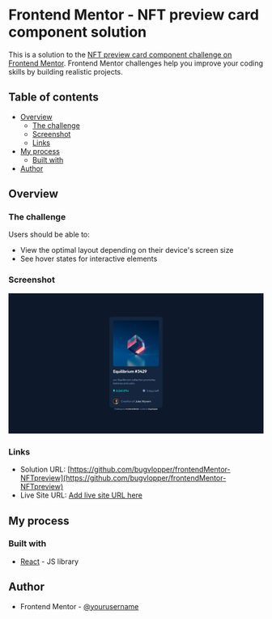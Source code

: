 # Frontend Mentor - NFT preview card component solution

This is a solution to the [NFT preview card component challenge on Frontend Mentor](https://www.frontendmentor.io/challenges/nft-preview-card-component-SbdUL_w0U). Frontend Mentor challenges help you improve your coding skills by building realistic projects. 

## Table of contents

- [Overview](#overview)
  - [The challenge](#the-challenge)
  - [Screenshot](#screenshot)
  - [Links](#links)
- [My process](#my-process)
  - [Built with](#built-with)
- [Author](#author)


## Overview

### The challenge

Users should be able to:

- View the optimal layout depending on their device's screen size
- See hover states for interactive elements

### Screenshot

![./Screenshot.png](./screenshot.png)

### Links

- Solution URL: [https://github.com/bugvlopper/frontendMentor-NFTpreview](https://github.com/bugvlopper/frontendMentor-NFTpreview)
- Live Site URL: [Add live site URL here](https://your-live-site-url.com)

## My process

### Built with

- [React](https://reactjs.org/) - JS library

## Author

- Frontend Mentor - [@yourusername](https://www.frontendmentor.io/profile/yourusername)

